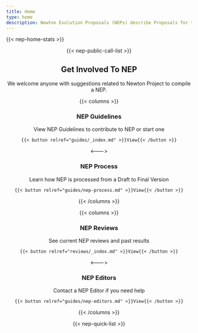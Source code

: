 ```yaml
---
title: Home
type: home
description: Newton Evolution Proposals (NEPs) describe Proposals for the Newton Project including Economic Model, Personnel, Technical, Community Governance and Business.
---
```


{{< nep-home-stats >}}

<center>
{{< nep-public-call-list >}}
</center>

<center>
<div class="home-card-container">

## Get Involved To NEP

We welcome anyone with suggestions related to Newton Project to compile a NEP.

{{< columns >}}

  <div class="home-card">

### NEP Guidelines

View NEP Guidelines to contribute to NEP or start one

    {{< button relref="guides/_index.md" >}}View{{< /button >}}

  </div>
  
  <--->
  
  <div class="home-card">
  
  ### NEP Process

Learn how NEP is processed from a Draft to Final Version

    {{< button relref="guides/nep-process.md" >}}View{{< /button >}}

  </div>
  
  {{< /columns >}}

{{< columns >}}

  <div class="home-card">

### NEP Reviews

See current NEP reviews and past results

    {{< button relref="reviews/_index.md" >}}View{{< /button >}}

  </div>
  
  <--->
  
  <div class="home-card">
  
  ### NEP Editors
  
  Contact a NEP Editor if you need help

    {{< button relref="guides/nep-editors.md" >}}View{{< /button >}}

  </div>
  
  {{< /columns >}}

</div>
</center>

<center>
{{< nep-quick-list >}}
</center>

